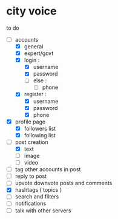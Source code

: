 # city voice

to do

- [ ] accounts
    - [x] general
    - [x] expert/govt
    - [x] login :
        - [x] username
        - [x] password
        - [ ] else : 
            - [ ] phone
    - [x] register :
        - [x] username
        - [x] password
        - [x] phone
- [x] profile page
    - [x] followers list
    - [x] following list
- [ ] post creation
    - [x]  text
    - [ ]  image
    - [ ]  video
- [ ] tag other accounts in post
- [ ] reply to post
- [ ] upvote downvote posts and comments
- [x] hashtags ( topics )
- [ ] search and filters
- [ ] notifications
- [ ] talk with other servers
